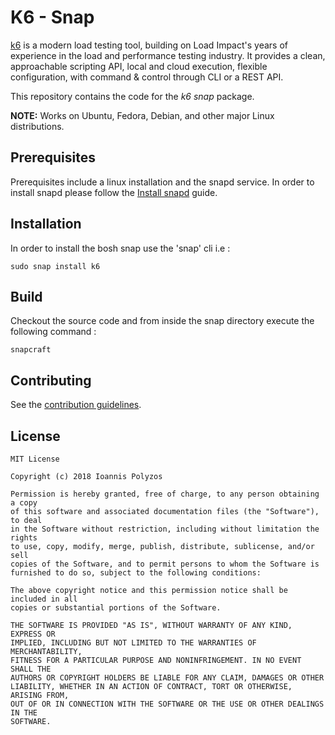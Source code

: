 # K6 - Snap

[k6](https://github.com/loadimpact/k6) is a modern load testing tool, building on Load Impact's years of experience in the load and performance testing industry. It provides a clean, approachable scripting API, local and cloud execution, flexible configuration, with command & control through CLI or a REST API.

This repository contains the code for the _k6_ *snap* package.

**NOTE:**
  Works on Ubuntu, Fedora, Debian, and other major Linux distributions.

## Prerequisites

 Prerequisites include a linux installation and the snapd service. In order to install snapd please follow the [Install snapd](https://docs.snapcraft.io/core/install) guide.

## Installation

In order to install the bosh snap use the 'snap' cli i.e :

```
sudo snap install k6
```

## Build

Checkout the source code and from inside the snap directory execute the following command :

```
snapcraft
```


## Contributing

 See the [contribution guidelines](CONTRIBUTING.md).

## License
```
MIT License

Copyright (c) 2018 Ioannis Polyzos

Permission is hereby granted, free of charge, to any person obtaining a copy
of this software and associated documentation files (the "Software"), to deal
in the Software without restriction, including without limitation the rights
to use, copy, modify, merge, publish, distribute, sublicense, and/or sell
copies of the Software, and to permit persons to whom the Software is
furnished to do so, subject to the following conditions:

The above copyright notice and this permission notice shall be included in all
copies or substantial portions of the Software.

THE SOFTWARE IS PROVIDED "AS IS", WITHOUT WARRANTY OF ANY KIND, EXPRESS OR
IMPLIED, INCLUDING BUT NOT LIMITED TO THE WARRANTIES OF MERCHANTABILITY,
FITNESS FOR A PARTICULAR PURPOSE AND NONINFRINGEMENT. IN NO EVENT SHALL THE
AUTHORS OR COPYRIGHT HOLDERS BE LIABLE FOR ANY CLAIM, DAMAGES OR OTHER
LIABILITY, WHETHER IN AN ACTION OF CONTRACT, TORT OR OTHERWISE, ARISING FROM,
OUT OF OR IN CONNECTION WITH THE SOFTWARE OR THE USE OR OTHER DEALINGS IN THE
SOFTWARE.
```
